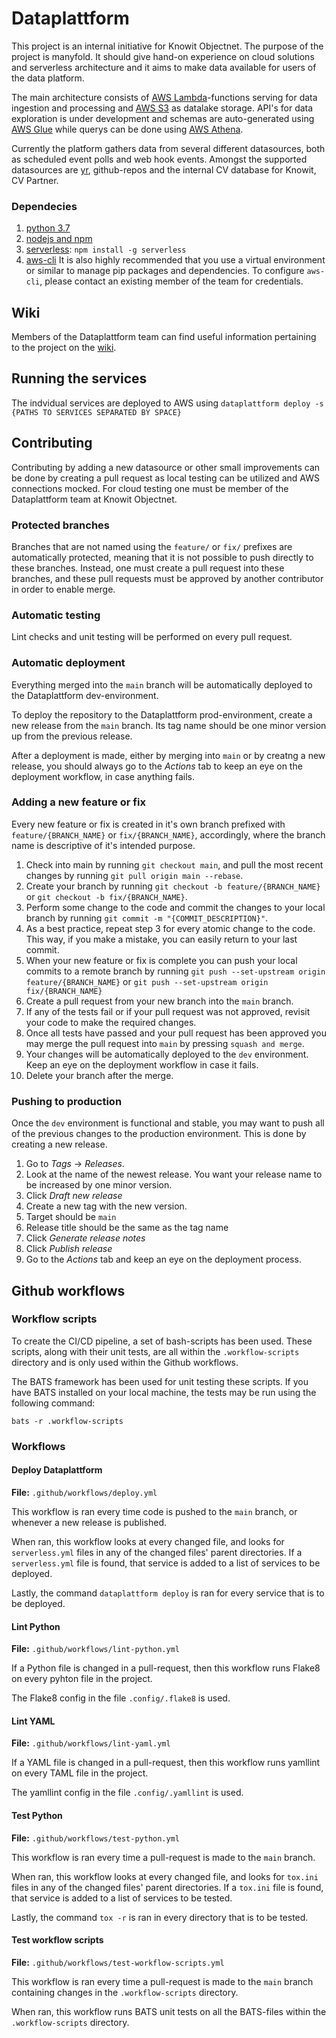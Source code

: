 # Dataplattform
This project is an internal initiative for Knowit Objectnet. The purpose of the project is manyfold. It should give hand-on experience on cloud solutions and serverless architecture and it aims to make data available for users of the data platform. 

The main architecture consists of [AWS Lambda](https://aws.amazon.com/lambda/)-functions serving for data ingestion and processing and [AWS S3](https://aws.amazon.com/s3/) as datalake storage. API's for data exploration is under development and schemas are auto-generated using [AWS Glue](https://aws.amazon.com/glue/) while querys can be done using [AWS Athena](https://aws.amazon.com/athena/).  

Currently the platform gathers data from several different datasources, both as scheduled event polls and web hook events. Amongst the supported datasources are [yr](yr.no), github-repos and the internal CV database for Knowit, CV Partner.  
### Dependecies
1. [python 3.7](https://www.python.org/downloads/)
2. [nodejs and npm](https://www.npmjs.com/get-npm)
3. [serverless](https://serverless.com/framework/docs/getting-started#install-via-npm): `npm install -g serverless`
4. [aws-cli](https://docs.aws.amazon.com/cli/latest/userguide/install-cliv2.html)
It is also highly recommended that you use a virtual environment or similar to manage pip packages and dependencies. 
To configure `aws-cli`, please contact an existing member of the team for credentials.

## Wiki
Members of the Dataplattform team can find useful information pertaining to the project on the [wiki](https://github.com/knowit/Dataplattform-issues/wiki).

## Running the services
The indvidual services are deployed to AWS using
`dataplattform deploy -s {PATHS TO SERVICES SEPARATED BY SPACE}` 
## Contributing
Contributing by adding a new datasource or other small improvements can be done by creating a pull request as local testing can be utilized and AWS connections mocked. For cloud testing one must be member of the Dataplattform team at Knowit Objectnet.

### Protected branches
Branches that are not named using the `feature/` or `fix/` prefixes are automatically protected, meaning that it is not possible to push directly to these branches. Instead, one must create a pull request into these branches, and these pull requests must be approved by another contributor in order to enable merge. 

### Automatic testing
Lint checks and unit testing will be performed on every pull request.

### Automatic deployment

Everything merged into the `main` branch will be automatically deployed to the Dataplattform dev-environment.

To deploy the repository to the Dataplattform prod-environment, create a new release from the `main` branch. Its tag
name should be one minor version up from the previous release.

After a deployment is made, either by merging into `main` or by creatng a new release, you should always go to the
*Actions* tab to keep an eye on the deployment workflow, in case anything fails.

### Adding a new feature or fix
Every new feature or fix is created in it's own branch prefixed with `feature/{BRANCH_NAME}` or `fix/{BRANCH_NAME}`, accordingly, where the branch name is descriptive of it's intended purpose.

1. Check into main by running `git checkout main`, and pull the most recent changes by running `git pull origin main --rebase`.
2. Create your branch by running `git checkout -b feature/{BRANCH_NAME}` or `git checkout -b fix/{BRANCH_NAME}`.
3. Perform some change to the code and commit the changes to your local branch by running `git commit -m "{COMMIT_DESCRIPTION}"`. 
4. As a best practice, repeat step 3 for every atomic change to the code. This way, if you make a mistake, you can easily return to your last commit.
5. When your new feature or fix is complete you can push your local commits to a remote branch by running `git push --set-upstream origin feature/{BRANCH_NAME}` or `git push --set-upstream origin fix/{BRANCH_NAME}`
6. Create a pull request from your new branch into the `main` branch.
8. If any of the tests fail or if your pull request was not approved, revisit your code to make the required changes.
9. Once all tests have passed and your pull request has been approved you may merge the pull request into `main` by pressing `squash and merge`.
10. Your changes will be automatically deployed to the `dev` environment. Keep an eye on the deployment workflow in case it fails.
11. Delete your branch after the merge.


### Pushing to production
Once the `dev` environment is functional and stable, you may want to push all of the previous changes to the production environment. This is done by creating a new release.

1. Go to *Tags* -> *Releases*.
2. Look at the name of the newest release. You want your release name to be increased by one minor version.
3. Click *Draft new release*
4. Create a new tag with the new version.
5. Target should be `main`
6. Release title should be the same as the tag name
7. Click *Generate release notes*
8. Click *Publish release*
9. Go to the *Actions* tab and keep an eye on the deployment process.

## Github workflows

### Workflow scripts

To create the CI/CD pipeline, a set of bash-scripts has been used. These scripts, along with their unit tests, are all
within the `.workflow-scripts` directory and is only used within the Github workflows.

The BATS framework has been used for unit testing these scripts. If you have BATS installed on your local machine, the
tests may be run using the following command:
````
bats -r .workflow-scripts
````

### Workflows

#### Deploy Dataplattform

**File:** `.github/workflows/deploy.yml`

This workflow is ran every time code is pushed to the `main` branch, or whenever a new release is published.

When ran, this workflow looks at every changed file, and looks for `serverless.yml` files in any of the changed files'
parent directories. If a `serverless.yml` file is found, that service is added to a list of services to be deployed.

Lastly, the command `dataplattform deploy` is ran for every service that is to be deployed.


#### Lint Python

**File:** `.github/workflows/lint-python.yml`

If a Python file is changed in a pull-request, then this workflow runs Flake8 on every pyhton file in the project.

The Flake8 config in the file `.config/.flake8` is used.


#### Lint YAML

**File:** `.github/workflows/lint-yaml.yml`

If a YAML file is changed in a pull-request, then this workflow runs yamllint on every TAML file in the project.

The yamllint config in the file `.config/.yamllint` is used.


#### Test Python

**File:** `.github/workflows/test-python.yml`

This workflow is ran every time a pull-request is made to the `main` branch.

When ran, this workflow looks at every changed file, and looks for `tox.ini` files in any of the changed files'
parent directories. If a `tox.ini` file is found, that service is added to a list of services to be tested.

Lastly, the command `tox -r` is ran in every directory that is to be tested.


#### Test workflow scripts

**File:** `.github/workflows/test-workflow-scripts.yml`

This workflow is ran every time a pull-request is made to the `main` branch containing changes in the
`.workflow-scripts` directory.

When ran, this workflow runs BATS unit tests on all the BATS-files within the `.workflow-scripts` directory.
